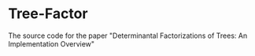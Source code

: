 # Tree-Factor
The source code for the paper "Determinantal Factorizations of Trees: An Implementation Overview"
